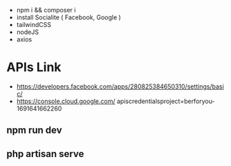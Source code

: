 - npm i && composer i
- install Socialite ( Facebook, Google )
- tailwindCSS
- nodeJS
- axios

# APIs Link
- https://developers.facebook.com/apps/280825384650310/settings/basic/
- https://console.cloud.google.com/                            apiscredentialsproject=berforyou-1691641662260

## npm run dev
## php artisan serve
